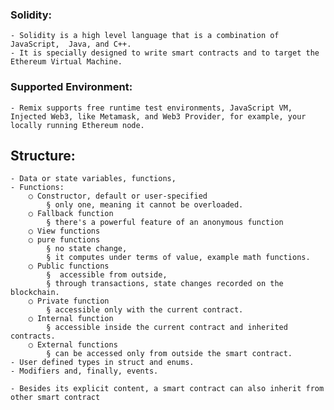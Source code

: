 ### Solidity:
	- Solidity is a high level language that is a combination of JavaScript,  Java, and C++. 
	- It is specially designed to write smart contracts and to target the Ethereum Virtual Machine.

### Supported Environment:
	- Remix supports free runtime test environments, JavaScript VM, Injected Web3, like Metamask, and Web3 Provider, for example, your locally running Ethereum node.


## Structure:


	- Data or state variables, functions, 
	- Functions:
		○ Constructor, default or user-specified
			§ only one, meaning it cannot be overloaded. 
		○ Fallback function
			§ there's a powerful feature of an anonymous function
		○ View functions
		○ pure functions
			§ no state change, 
			§ it computes under terms of value, example math functions. 
		○ Public functions
			§  accessible from outside, 
			§ through transactions, state changes recorded on the blockchain. 
		○ Private function
			§ accessible only with the current contract.
		○ Internal function
			§ accessible inside the current contract and inherited contracts. 
		○ External functions
			§ can be accessed only from outside the smart contract. 
	- User defined types in struct and enums. 
	- Modifiers and, finally, events.

	- Besides its explicit content, a smart contract can also inherit from other smart contract
